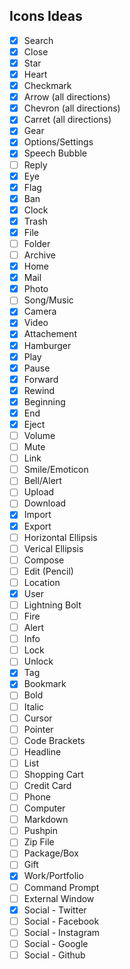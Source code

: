 ## Icons Ideas

* [x] Search
* [x] Close
* [x] Star
* [x] Heart
* [x] Checkmark
* [x] Arrow (all directions)
* [x] Chevron (all directions)
* [x] Carret (all directions)
* [x] Gear
* [x] Options/Settings
* [x] Speech Bubble
* [ ] Reply
* [x] Eye
* [x] Flag
* [x] Ban
* [x] Clock
* [x] Trash
* [x] File
* [ ] Folder
* [ ] Archive
* [x] Home
* [x] Mail
* [x] Photo
* [ ] Song/Music
* [x] Camera
* [x] Video
* [x] Attachement
* [x] Hamburger
* [x] Play
* [x] Pause
* [x] Forward
* [x] Rewind
* [x] Beginning
* [x] End
* [x] Eject
* [ ] Volume
* [ ] Mute
* [ ] Link
* [ ] Smile/Emoticon
* [ ] Bell/Alert
* [ ] Upload
* [ ] Download
* [x] Import
* [x] Export
* [ ] Horizontal Ellipsis
* [ ] Verical Ellipsis
* [ ] Compose
* [ ] Edit (Pencil)
* [ ] Location
* [x] User
* [ ] Lightning Bolt
* [ ] Fire
* [ ] Alert
* [ ] Info
* [ ] Lock
* [ ] Unlock
* [x] Tag
* [x] Bookmark
* [ ] Bold
* [ ] Italic
* [ ] Cursor
* [ ] Pointer
* [ ] Code Brackets
* [ ] Headline
* [ ] List
* [ ] Shopping Cart
* [ ] Credit Card
* [ ] Phone
* [ ] Computer
* [ ] Markdown
* [ ] Pushpin
* [ ] Zip File
* [ ] Package/Box
* [ ] Gift
* [x] Work/Portfolio
* [ ] Command Prompt
* [ ] External Window
* [x] Social - Twitter
* [ ] Social - Facebook
* [ ] Social - Instagram
* [ ] Social - Google
* [ ] Social - Github